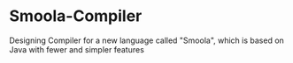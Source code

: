 # Smoola-Compiler
Designing Compiler for a new language called "Smoola", which is based on Java with fewer and simpler features
